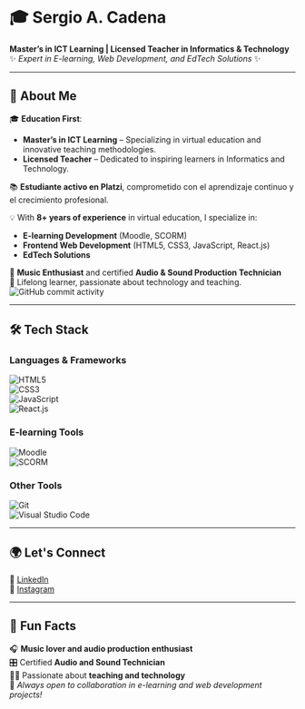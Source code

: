 # 🎓 Sergio A. Cadena  

**Master’s in ICT Learning | Licensed Teacher in Informatics & Technology**  
✨ *Expert in E-learning, Web Development, and EdTech Solutions* ✨  

 

---

## 🌟 About Me  

🎓 **Education First**:  
- **Master’s in ICT Learning** – Specializing in virtual education and innovative teaching methodologies.  
- **Licensed Teacher** – Dedicated to inspiring learners in Informatics and Technology.  

📚 **Estudiante activo en Platzi**, comprometido con el aprendizaje continuo y el crecimiento profesional. 

💡 With **8+ years of experience** in virtual education, I specialize in:  
- **E-learning Development** (Moodle, SCORM)  
- **Frontend Web Development** (HTML5, CSS3, JavaScript, React.js)  
- **EdTech Solutions**  

🎵 **Music Enthusiast** and certified **Audio & Sound Production Technician**  
💬 Lifelong learner, passionate about technology and teaching.  
![GitHub commit activity](https://img.shields.io/github/commit-activity/w/sergioacadena/sergioacadena)

---

## 🛠️ Tech Stack  

### **Languages & Frameworks**  
![HTML5](https://img.shields.io/badge/-HTML5-E34F26?logo=html5&logoColor=white&style=flat)  
![CSS3](https://img.shields.io/badge/-CSS3-1572B6?logo=css3&logoColor=white&style=flat)  
![JavaScript](https://img.shields.io/badge/-JavaScript-F7DF1E?logo=javascript&logoColor=black&style=flat)  
![React.js](https://img.shields.io/badge/-React.js-61DAFB?logo=react&logoColor=black&style=flat)  

### **E-learning Tools**  
![Moodle](https://img.shields.io/badge/-Moodle-FF9900?logo=moodle&logoColor=white&style=flat)  
![SCORM](https://img.shields.io/badge/-SCORM-61DAFB?style=flat)  

### **Other Tools**  
![Git](https://img.shields.io/badge/-Git-F05032?logo=git&logoColor=white&style=flat)  
![Visual Studio Code](https://img.shields.io/badge/-VS_Code-0078D4?logo=visual-studio-code&logoColor=white&style=flat)

---

## 🌍 Let's Connect  

💼 [LinkedIn](https://www.linkedin.com/in/sergioacadena/)  
📸 [Instagram](https://www.instagram.com/sergiacadena/)  

---

## 🌟 Fun Facts  

🎧 **Music lover and audio production enthusiast**  
🎛️ Certified **Audio and Sound Technician**  
👨‍🏫 Passionate about **teaching and technology**  
💬 *Always open to collaboration in e-learning and web development projects!*  
